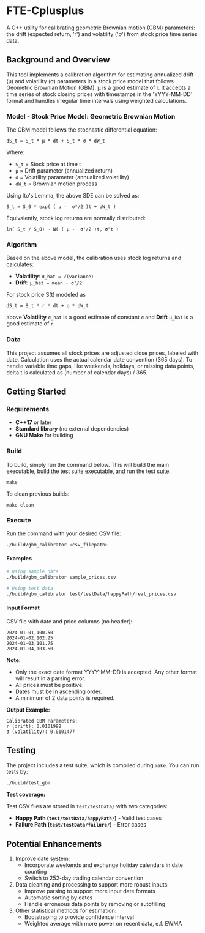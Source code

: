# FTE-Cplusplus

A C++ utility for calibrating geometric Brownian motion (GBM) parameters: the drift (expected return, 'r') and volatility ('σ') from stock price time series data.

## Background and Overview

This tool implements a calibration algorithm for estimating annualized drift (μ) and volatility (σ) parameters in a stock price model that follows Geometric Brownian Motion (GBM). μ is a good estimate of r. 
It accepts a time series of stock closing prices with timestamps in the 'YYYY-MM-DD' format and handles irregular time intervals using weighted calculations.

### Model - Stock Price Model: Geometric Brownian Motion

The GBM model follows the stochastic differential equation:
```
dS_t = S_t * μ * dt + S_t * σ * dW_t
```

Where:
- `S_t` = Stock price at time t
- `μ` = Drift parameter (annualized return)
- `σ` = Volatility parameter (annualized volatility)
- `dW_t` = Brownian motion process

Using Ito's Lemma, the above SDE can be solved as:
``` 
S_t = S_0 * exp( ( μ -  σ²/2 )t + σW_t )
```
Equivalently, stock log returns are normally distributed:
``` 
ln( S_t / S_0) ~ N( ( μ -  σ²/2 )t, σ²t )
```

### Algorithm
Based on the above model, the calibration uses stock log returns and calculates:
- **Volatility**: `σ_hat = √(variance)`
- **Drift**:      `μ_hat = mean + σ²/2`

For stock price S(t) modeled as 
``` 
dS_t = S_t * r * dt + σ * dW_t
```
above **Volatility** `σ_hat` is a good estimate of constant `σ` and **Drift** `μ_hat` is a good estimate of `r` 


### Data 
This project assumes all stock prices are adjusted close prices, labeled with date. Calculation uses the actual calendar date convention (365 days). To handle variable time gaps, like weekends, holidays, or missing data points, delta t is calculated as (number of calendar days) / 365.

## Getting Started

### Requirements
- **C++17** or later
- **Standard library** (no external dependencies)
- **GNU Make** for building

### Build

To build, simply run the command below. This will build the main executable, build the test suite executable, and run the test suite.
```
make
```

To clean previous builds:
```
make clean
```

### Execute 
Run the command with your desired CSV file:
```bash
./build/gbm_calibrator <csv_filepath>
```

#### Examples

```bash
# Using sample data
./build/gbm_calibrator sample_prices.csv

# Using test data
./build/gbm_calibrator test/testData/happyPath/real_prices.csv
```

#### Input Format

CSV file with date and price columns (no header):
```
2024-01-01,100.50
2024-01-02,102.25
2024-01-03,101.75
2024-01-04,103.50
```
**Note:** 
- Only the exact date format YYYY-MM-DD is accepted. Any other format will result in a parsing error.
- All prices must be positive.
- Dates must be in ascending order.
- A minimum of 2 data points is required.

**Output Example:**
```
Calibrated GBM Parameters:
r (drift): 0.0101998
σ (volatility): 0.0101477
```

## Testing

The project includes a test suite, which is compiled during `make`. You can run tests by: 

```bash
./build/test_gbm
```

**Test coverage:**

Test CSV files are stored in `test/testData/` with two categories:

- **Happy Path (`test/testData/happyPath/`)** - Valid test cases
- **Failure Path (`test/testData/failure/`)** - Error cases

## Potential Enhancements
1. Improve date system: 
   - Incorporate weekends and exchange holiday calendars in date counting
   - Switch to 252-day trading calendar convention
2. Data cleaning and processing to support more robust inputs:
   - Improve parsing to support more input date formats
   - Automatic sorting by dates
   - Handle erroneous data points by removing or autofilling
3. Other statistical methods for estimation:
   - Bootstraping to provide confidence interval
   - Weighted average with more power on recent data, e.f. EWMA
